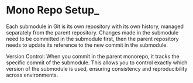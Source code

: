 # Mono Repo Setup_
Each submodule in Git is its own repository with its own history, managed separately from the parent repository.
Changes made in the submodule need to be committed in the submodule first, then the parent repository needs to update its reference to the new commit in the submodule.

Version Control: When you commit in the parent monorepo, it tracks the specific commit of the submodule. This allows you to control exactly which version of the submodule is used, ensuring consistency and reproducibility across environments.


